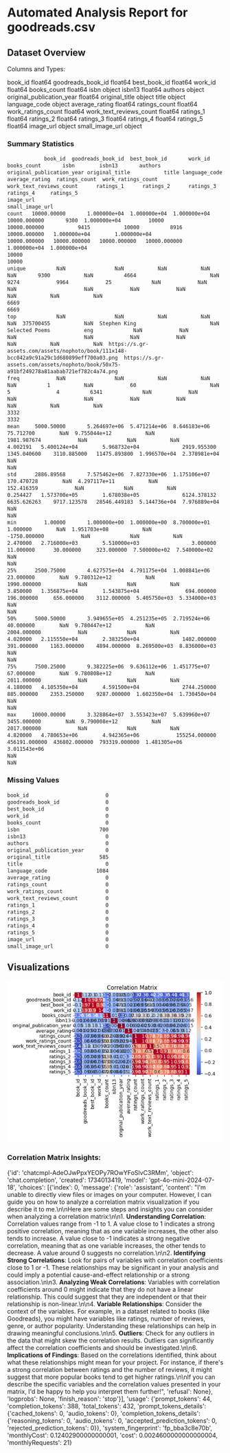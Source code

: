 # Automated Analysis Report for goodreads.csv

## Dataset Overview
Columns and Types:

book_id                      float64
goodreads_book_id            float64
best_book_id                 float64
work_id                      float64
books_count                  float64
isbn                          object
isbn13                       float64
authors                       object
original_publication_year    float64
original_title                object
title                         object
language_code                 object
average_rating               float64
ratings_count                float64
work_ratings_count           float64
work_text_reviews_count      float64
ratings_1                    float64
ratings_2                    float64
ratings_3                    float64
ratings_4                    float64
ratings_5                    float64
image_url                     object
small_image_url               object

### Summary Statistics
```
            book_id  goodreads_book_id  best_book_id       work_id   books_count       isbn        isbn13       authors  original_publication_year original_title           title language_code  average_rating  ratings_count  work_ratings_count  work_text_reviews_count      ratings_1      ratings_2      ratings_3     ratings_4     ratings_5                                                                                 image_url                                                                         small_image_url
count   10000.00000       1.000000e+04  1.000000e+04  1.000000e+04  10000.000000       9300  1.000000e+04         10000               10000.000000           9415           10000          8916    10000.000000   1.000000e+04        1.000000e+04             10000.000000   10000.000000   10000.000000   10000.000000  1.000000e+04  1.000000e+04                                                                                     10000                                                                                   10000
unique          NaN                NaN           NaN           NaN           NaN       9300           NaN          4664                        NaN           9274            9964            25             NaN            NaN                 NaN                      NaN            NaN            NaN            NaN           NaN           NaN                                                                                      6669                                                                                    6669
top             NaN                NaN           NaN           NaN           NaN  375700455           NaN  Stephen King                        NaN                 Selected Poems           eng             NaN            NaN                 NaN                      NaN            NaN            NaN            NaN           NaN           NaN  https://s.gr-assets.com/assets/nophoto/book/111x148-bcc042a9c91a29c1d680899eff700a03.png  https://s.gr-assets.com/assets/nophoto/book/50x75-a91bf249278a81aabab721ef782c4a74.png
freq            NaN                NaN           NaN           NaN           NaN          1           NaN            60                        NaN              5               4          6341             NaN            NaN                 NaN                      NaN            NaN            NaN            NaN           NaN           NaN                                                                                      3332                                                                                    3332
mean     5000.50000       5.264697e+06  5.471214e+06  8.646183e+06     75.712700        NaN  9.755044e+12           NaN                1981.987674            NaN             NaN           NaN        4.002191   5.400124e+04        5.968732e+04              2919.955300    1345.040600    3110.885000   11475.893800  1.996570e+04  2.378981e+04                                                                                       NaN                                                                                     NaN
std      2886.89568       7.575462e+06  7.827330e+06  1.175106e+07    170.470728        NaN  4.297117e+11           NaN                 152.416359            NaN             NaN           NaN        0.254427   1.573700e+05        1.678038e+05              6124.378132    6635.626263    9717.123578   28546.449183  5.144736e+04  7.976889e+04                                                                                       NaN                                                                                     NaN
min         1.00000       1.000000e+00  1.000000e+00  8.700000e+01      1.000000        NaN  1.951703e+08           NaN               -1750.000000            NaN             NaN           NaN        2.470000   2.716000e+03        5.510000e+03                 3.000000      11.000000      30.000000     323.000000  7.500000e+02  7.540000e+02                                                                                       NaN                                                                                     NaN
25%      2500.75000       4.627575e+04  4.791175e+04  1.008841e+06     23.000000        NaN  9.780312e+12           NaN                1990.000000            NaN             NaN           NaN        3.850000   1.356875e+04        1.543875e+04               694.000000     196.000000     656.000000    3112.000000  5.405750e+03  5.334000e+03                                                                                       NaN                                                                                     NaN
50%      5000.50000       3.949655e+05  4.251235e+05  2.719524e+06     40.000000        NaN  9.780447e+12           NaN                2004.000000            NaN             NaN           NaN        4.020000   2.115550e+04        2.383250e+04              1402.000000     391.000000    1163.000000    4894.000000  8.269500e+03  8.836000e+03                                                                                       NaN                                                                                     NaN
75%      7500.25000       9.382225e+06  9.636112e+06  1.451775e+07     67.000000        NaN  9.780808e+12           NaN                2011.000000            NaN             NaN           NaN        4.180000   4.105350e+04        4.591500e+04              2744.250000     885.000000    2353.250000    9287.000000  1.602350e+04  1.730450e+04                                                                                       NaN                                                                                     NaN
max     10000.00000       3.328864e+07  3.553423e+07  5.639960e+07   3455.000000        NaN  9.790008e+12           NaN                2017.000000            NaN             NaN           NaN        4.820000   4.780653e+06        4.942365e+06            155254.000000  456191.000000  436802.000000  793319.000000  1.481305e+06  3.011543e+06                                                                                       NaN                                                                                     NaN
```

### Missing Values
```
book_id                         0
goodreads_book_id               0
best_book_id                    0
work_id                         0
books_count                     0
isbn                          700
isbn13                          0
authors                         0
original_publication_year       0
original_title                585
title                           0
language_code                1084
average_rating                  0
ratings_count                   0
work_ratings_count              0
work_text_reviews_count         0
ratings_1                       0
ratings_2                       0
ratings_3                       0
ratings_4                       0
ratings_5                       0
image_url                       0
small_image_url                 0
```

## Visualizations
![Correlation Matrix](correlation_matrix.png)
### Correlation Matrix Insights:
{'id': 'chatcmpl-AdeOJwPpxYEOPy7ROwYFoSlvC3RMm', 'object': 'chat.completion', 'created': 1734013419, 'model': 'gpt-4o-mini-2024-07-18', 'choices': [{'index': 0, 'message': {'role': 'assistant', 'content': "I'm unable to directly view files or images on your computer. However, I can guide you on how to analyze a correlation matrix visualization if you describe it to me.\n\nHere are some steps and insights you can consider when analyzing a correlation matrix:\n\n1. **Understanding Correlation**: Correlation values range from -1 to 1. A value close to 1 indicates a strong positive correlation, meaning that as one variable increases, the other also tends to increase. A value close to -1 indicates a strong negative correlation, meaning that as one variable increases, the other tends to decrease. A value around 0 suggests no correlation.\n\n2. **Identifying Strong Correlations**: Look for pairs of variables with correlation coefficients close to 1 or -1. These relationships may be significant in your analysis and could imply a potential cause-and-effect relationship or a strong association.\n\n3. **Analyzing Weak Correlations**: Variables with correlation coefficients around 0 might indicate that they do not have a linear relationship. This could suggest that they are independent or that their relationship is non-linear.\n\n4. **Variable Relationships**: Consider the context of the variables. For example, in a dataset related to books (like Goodreads), you might have variables like ratings, number of reviews, genre, or author popularity. Understanding these relationships can help in drawing meaningful conclusions.\n\n5. **Outliers**: Check for any outliers in the data that might skew the correlation results. Outliers can significantly affect the correlation coefficients and should be investigated.\n\n6. **Implications of Findings**: Based on the correlations identified, think about what these relationships might mean for your project. For instance, if there's a strong correlation between ratings and the number of reviews, it might suggest that more popular books tend to get higher ratings.\n\nIf you can describe the specific variables and the correlation values presented in your matrix, I'd be happy to help you interpret them further!", 'refusal': None}, 'logprobs': None, 'finish_reason': 'stop'}], 'usage': {'prompt_tokens': 44, 'completion_tokens': 388, 'total_tokens': 432, 'prompt_tokens_details': {'cached_tokens': 0, 'audio_tokens': 0}, 'completion_tokens_details': {'reasoning_tokens': 0, 'audio_tokens': 0, 'accepted_prediction_tokens': 0, 'rejected_prediction_tokens': 0}}, 'system_fingerprint': 'fp_bba3c8e70b', 'monthlyCost': 0.12402900000000001, 'cost': 0.0024600000000000004, 'monthlyRequests': 21}

